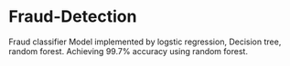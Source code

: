 # Fraud-Detection
Fraud classifier Model implemented by logstic regression, Decision tree, random forest. Achieving 99.7% accuracy using random forest.
